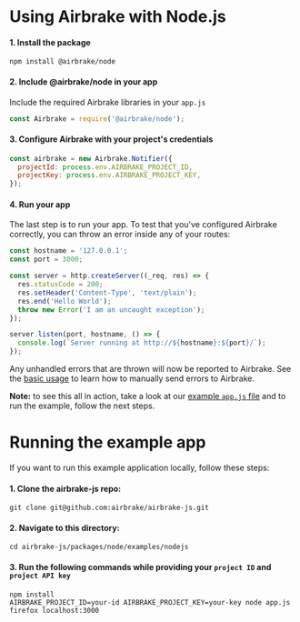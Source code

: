 # Using Airbrake with Node.js

#### 1. Install the package
```shell
npm install @airbrake/node
```

#### 2. Include @airbrake/node in your app
Include the required Airbrake libraries in your `app.js`

```js
const Airbrake = require('@airbrake/node');
```

#### 3. Configure Airbrake with your project's credentials

```js
const airbrake = new Airbrake.Notifier({
  projectId: process.env.AIRBRAKE_PROJECT_ID,
  projectKey: process.env.AIRBRAKE_PROJECT_KEY,
});
```

#### 4. Run your app
The last step is to run your app. To test that you've configured Airbrake
correctly, you can throw an error inside any of your routes:
```js
const hostname = '127.0.0.1';
const port = 3000;

const server = http.createServer((_req, res) => {
  res.statusCode = 200;
  res.setHeader('Content-Type', 'text/plain');
  res.end('Hello World');
  throw new Error('I am an uncaught exception');
});

server.listen(port, hostname, () => {
  console.log(`Server running at http://${hostname}:${port}/`);
});
```

Any unhandled errors that are thrown will now be reported to Airbrake. See the
[basic usage](https://github.com/airbrake/airbrake-js/tree/master/packages/node#basic-usage)
to learn how to manually send errors to Airbrake.


**Note:** to see this all in action, take a look at our
[example `app.js` file](https://github.com/airbrake/airbrake-js/blob/master/packages/node/examples/nodejs/app.js)
and to run the example, follow the next steps.


# Running the example app

If you want to run this example application locally, follow these steps:

#### 1. Clone the airbrake-js repo:
```shell
git clone git@github.com:airbrake/airbrake-js.git
```
#### 2. Navigate to this directory:
```
cd airbrake-js/packages/node/examples/nodejs
```
#### 3. Run the following commands while providing your `project ID` and `project API key`
```shell
npm install
AIRBRAKE_PROJECT_ID=your-id AIRBRAKE_PROJECT_KEY=your-key node app.js
firefox localhost:3000
```
